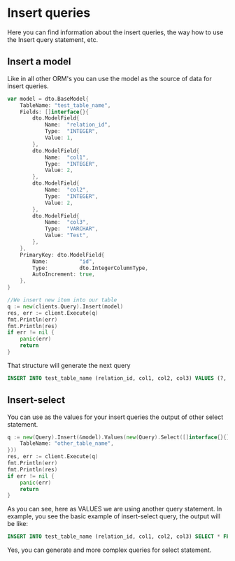 # Insert queries
Here you can find information about the insert queries, the way how to use the Insert query statement, etc.

## Insert a model
Like in all other ORM's you can use the model as the source of data for insert queries.
```go
var model = dto.BaseModel{
    TableName: "test_table_name",
    Fields: []interface{}{
        dto.ModelField{
            Name:  "relation_id",
            Type:  "INTEGER",
            Value: 1,
        },
        dto.ModelField{
            Name:  "col1",
            Type:  "INTEGER",
            Value: 2,
        },
        dto.ModelField{
            Name:  "col2",
            Type:  "INTEGER",
            Value: 2,
        },
        dto.ModelField{
            Name:  "col3",
            Type:  "VARCHAR",
            Value: "Test",
        },
    },
    PrimaryKey: dto.ModelField{
        Name:          "id",
        Type:          dto.IntegerColumnType,
        AutoIncrement: true,
    },
}

//We insert new item into our table
q := new(clients.Query).Insert(model)
res, err := client.Execute(q)
fmt.Println(err)
fmt.Println(res)
if err != nil {
    panic(err)
    return
}
```
That structure will generate the next query
```sql
INSERT INTO test_table_name (relation_id, col1, col2, col3) VALUES (?, ?, ?, ?)
```
## Insert-select
You can use as the values for your insert queries the output of other select statement.
```go
q := new(Query).Insert(&model).Values(new(Query).Select([]interface{}{}).From(&dto.BaseModel{
    TableName: "other_table_name",
}))
res, err := client.Execute(q)
fmt.Println(err)
fmt.Println(res)
if err != nil {
    panic(err)
    return
}
```
As you can see, here as VALUES we are using another query statement. In example, you see the basic example of insert-select query, the output will be like:
```sql
INSERT INTO test_table_name (relation_id, col1, col2, col3) SELECT * FROM other_table_name
```
Yes, you can generate and more complex queries for select statement.